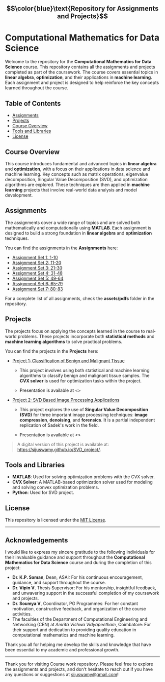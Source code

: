 ## $$\color{blue}\text{Repository for Assignments and Projects}$$

# Computational Mathematics for Data Science

Welcome to the repository for the **Computational Mathematics for Data Science** course. This repository contains all the assignments and projects completed as part of the coursework. The course covers essential topics in **linear algebra**, **optimization**, and their applications in **machine learning**. Each assignment and project is designed to help reinforce the key concepts learned throughout the course.

## Table of Contents

- [Assignments](#assignments)
- [Projects](#projects)
- [Course Overview](#course-overview)
- [Tools and Libraries](#tools-and-libraries)
- [License](#license)

## Course Overview

This course introduces fundamental and advanced topics in **linear algebra** and **optimization**, with a focus on their applications in data science and machine learning. Key concepts such as matrix operations, eigenvalue decomposition, Singular Value Decomposition (SVD), and optimization algorithms are explored. These techniques are then applied in **machine learning** projects that involve real-world data analysis and model development.

## Assignments

The assignments cover a wide range of topics and are solved both mathematically and computationally using **MATLAB**. Each assignment is designed to build a strong foundation in **linear algebra** and **optimization** techniques.

You can find the assignments in the **Assignments** here:

- [Assignment Set 1: 1-10](https://github.com/sijuswamy/ks_siju_CB.AI.R4CEN24003_Computational-Mathematics-for-DataScience/blob/main/assets/pdfs/Assignment_Set-1(1-10)_CB.AI.R4CEN24003.pdf)
- [Assignment Set 2: 11-20](https://github.com/sijuswamy/ks_siju_CB.AI.R4CEN24003_Computational-Mathematics-for-DataScience/blob/main/assets/pdfs/Assignment_set2(11-20)_CB.AI.R4CEN24003.pdf)
- [Assignment Set 3: 21-30](https://github.com/sijuswamy/ks_siju_CB.AI.R4CEN24003_Computational-Mathematics-for-DataScience/blob/main/assets/pdfs/Assignment_set3(21-30)_CB.AI.R4CEN24003.pdf)
- [Assignment Set 4: 31-48](https://github.com/sijuswamy/ks_siju_CB.AI.R4CEN24003_Computational-Mathematics-for-DataScience/blob/main/assets/pdfs/Assignment_set4(31-48)_CB.AI.R4CEN24003.pdf)
- [Assignment Set 5: 49-64](https://github.com/sijuswamy/ks_siju_CB.AI.R4CEN24003_Computational-Mathematics-for-DataScience/blob/main/assets/pdfs/Assignment_set5(49-64)_CB.AI.R4CEN24003.pdf)
- [Assignment Set 6: 65-79](https://github.com/sijuswamy/ks_siju_CB.AI.R4CEN24003_Computational-Mathematics-for-DataScience/blob/main/assets/pdfs/Assignment_set6(65-79)_CB.AI.R4CEN24003.pdf)
- [Assignment Set 7: 80-83](https://github.com/sijuswamy/ks_siju_CB.AI.R4CEN24003_Computational-Mathematics-for-DataScience/blob/main/assets/pdfs/Assignment_set7(80-83)_CB.AI.R4CEN24003.pdf)

For a complete list of all assignments, check the **assets/pdfs** folder in the repository.

## Projects

The projects focus on applying the concepts learned in the course to real-world problems. These projects incorporate both **statistical methods** and **machine learning algorithms** to solve practical problems.

You can find the projects in the **Projects** here:

- [Project 1: Classification of Benign and Malignant Tissue](https://github.com/sijuswamy/ks_siju_CB.AI.R4CEN24003_Computational-Mathematics-for-DataScience/blob/main/assets/pdfs/Project_1_CB.AI.R4CEN24003.pdf)
  - This project involves using both statistical and machine learning algorithms to classify benign and malignant tissue samples. The **CVX solver** is used for optimization tasks within the project.
 
  - Presentation is available at <>
  
- [Project 2: SVD Based Image Processing Applications](https://github.com/sijuswamy/ks_siju_CB.AI.R4CEN24003_Computational-Mathematics-for-DataScience/blob/main/assets/pdfs/Project_2_CB.AI.R4CEN24003.pdf)
  - This project explores the use of **Singular Value Decomposition (SVD)** for three important image processing techniques: **image compression**, **denoising**, and **forensics**. It is a partial independent replication of Sadek's work in the field.
 
  - Presentation is available at <>

 
>A digital version of this project is available at: <https://sijuswamy.github.io/SVD_project/>.

## Tools and Libraries

- **MATLAB**: Used for solving optimization problems with the CVX solver.
- **CVX Solver**: A MATLAB-based optimization solver used for modeling and solving convex optimization problems.
- **Python**: Used for SVD project.

## License

This repository is licensed under the [MIT License](LICENSE).

---


## Acknowledgements

I would like to express my sincere gratitude to the following individuals for their invaluable guidance and support throughout the **Computational Mathematics for Data Science** course and during the completion of this project:

- **Dr. K.P. Soman**, Dean, ASAI: For his continuous encouragement, guidance, and support throughout the course.
- **Dr. Vipin V**, Thesis Supervisor: For his mentorship, insightful feedback, and unwavering support in the successful completion of my coursework and projects.
- **Dr. Soumya V**, Coordinator, PG Programmes: For her constant motivation, constructive feedback, and organization of the course activities.
- The faculties of the Department of Computational Engineering and Networking (CEN) at *Amrita Vishwa Vidyapeetham*, Coimbatore: For their support and dedication to providing quality education in computational mathematics and machine learning.

Thank you all for helping me develop the skills and knowledge that have been essential to my academic and professional growth.

----

Thank you for visiting Course work repository. Please feel free to explore the assignments and projects, and don't hesitate to reach out if you have any questions or suggestions at <sijuswamy@gmail.com>!



